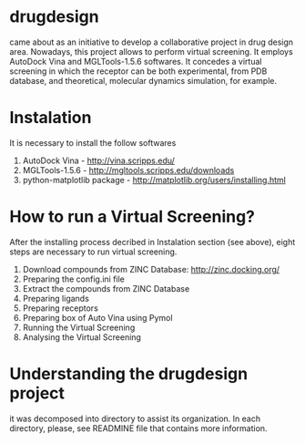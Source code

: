 drugdesign
==========
came about as an initiative to develop a collaborative project 
in drug design area. 
Nowadays, this project allows to perform virtual screening.
It employs AutoDock Vina and MGLTools-1.5.6 softwares. 
It concedes a virtual screening in which the receptor can be 
both experimental, from PDB database, and theoretical, 
molecular dynamics simulation, for example.


Instalation 
===========
It is necessary to install the follow softwares
1) AutoDock Vina - http://vina.scripps.edu/
2) MGLTools-1.5.6 - http://mgltools.scripps.edu/downloads 
3) python-matplotlib package - http://matplotlib.org/users/installing.html

How to run a Virtual Screening?
===============================
After the installing process decribed in Instalation section (see above), 
eight steps are necessary to run virtual screening.

1) Download compounds from ZINC Database: http://zinc.docking.org/
2) Preparing the config.ini file
3) Extract the compounds from ZINC Database
4) Preparing ligands
5) Preparing receptors
6) Preparing box of Auto Vina using Pymol
7) Running the Virtual Screening
8) Analysing the Virtual Screening


Understanding the drugdesign project
====================================
it was decomposed into directory to assist its organization.
In each directory, please, see READMINE file that contains
more information.


